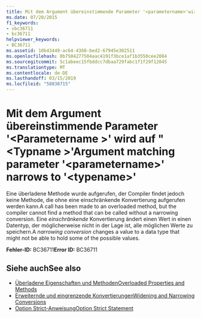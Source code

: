 ```yaml
---
title: Mit dem Argument übereinstimmende Parameter '<parametername>'wird zu'<typename>"
ms.date: 07/20/2015
f1_keywords:
- vbc36711
- bc36711
helpviewer_keywords:
- BC36711
ms.assetid: 10b43449-ac64-4368-bed2-67945e302511
ms.openlocfilehash: 0b7504277504aac4191f3bce1af1b3550cee2084
ms.sourcegitcommit: 5c1abeec15fbddcc7dbaa729fabc1f1f29f12045
ms.translationtype: MT
ms.contentlocale: de-DE
ms.lasthandoff: 03/15/2019
ms.locfileid: "58038715"
---
```

# <a name="argument-matching-parameter-parametername-narrows-to-typename"></a><span data-ttu-id="22228-102">Mit dem Argument übereinstimmende Parameter '\<Parametername >' wird auf "\<Typname >'</span><span class="sxs-lookup"><span data-stu-id="22228-102">Argument matching parameter '\<parametername>' narrows to '\<typename>'</span></span>
<span data-ttu-id="22228-103">Eine überladene Methode wurde aufgerufen, der Compiler findet jedoch keine Methode, die ohne eine einschränkende Konvertierung aufgerufen werden kann.</span><span class="sxs-lookup"><span data-stu-id="22228-103">A call has been made to an overloaded method, but the compiler cannot find a method that can be called without a narrowing conversion.</span></span> <span data-ttu-id="22228-104">Eine *einschränkende* Konvertierung ändert einen Wert in einen Datentyp, der möglicherweise nicht in der Lage ist, alle möglichen Werte zu speichern.</span><span class="sxs-lookup"><span data-stu-id="22228-104">A *narrowing conversion* changes a value to a data type that might not be able to hold some of the possible values.</span></span>  
  
 <span data-ttu-id="22228-105">**Fehler-ID:** BC36711</span><span class="sxs-lookup"><span data-stu-id="22228-105">**Error ID:** BC36711</span></span>  
  
## <a name="see-also"></a><span data-ttu-id="22228-106">Siehe auch</span><span class="sxs-lookup"><span data-stu-id="22228-106">See also</span></span>

- [<span data-ttu-id="22228-107">Überladene Eigenschaften und Methoden</span><span class="sxs-lookup"><span data-stu-id="22228-107">Overloaded Properties and Methods</span></span>](../../visual-basic/programming-guide/language-features/objects-and-classes/overloaded-properties-and-methods.md)
- [<span data-ttu-id="22228-108">Erweiternde und eingrenzende Konvertierungen</span><span class="sxs-lookup"><span data-stu-id="22228-108">Widening and Narrowing Conversions</span></span>](../../visual-basic/programming-guide/language-features/data-types/widening-and-narrowing-conversions.md)
- [<span data-ttu-id="22228-109">Option Strict-Anweisung</span><span class="sxs-lookup"><span data-stu-id="22228-109">Option Strict Statement</span></span>](../../visual-basic/language-reference/statements/option-strict-statement.md)
